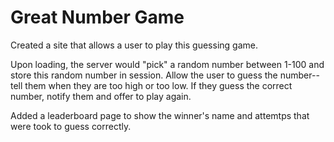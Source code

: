 # Great Number Game

Created a site that allows a user to play this guessing game. 

Upon loading, the server would "pick" a random number between 1-100 and store this random number in session. Allow the user to guess the number--tell them when they are too high or too low. If they guess the correct number, notify them and offer to play again.

Added a leaderboard page to show the winner's name and attemtps that were took to guess correctly. 
